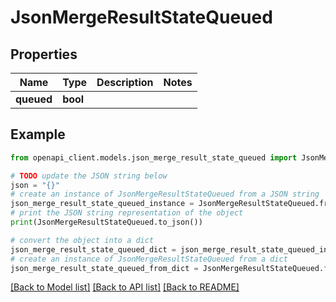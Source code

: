 # JsonMergeResultStateQueued


## Properties

Name | Type | Description | Notes
------------ | ------------- | ------------- | -------------
**queued** | **bool** |  | 

## Example

```python
from openapi_client.models.json_merge_result_state_queued import JsonMergeResultStateQueued

# TODO update the JSON string below
json = "{}"
# create an instance of JsonMergeResultStateQueued from a JSON string
json_merge_result_state_queued_instance = JsonMergeResultStateQueued.from_json(json)
# print the JSON string representation of the object
print(JsonMergeResultStateQueued.to_json())

# convert the object into a dict
json_merge_result_state_queued_dict = json_merge_result_state_queued_instance.to_dict()
# create an instance of JsonMergeResultStateQueued from a dict
json_merge_result_state_queued_from_dict = JsonMergeResultStateQueued.from_dict(json_merge_result_state_queued_dict)
```
[[Back to Model list]](../README.md#documentation-for-models) [[Back to API list]](../README.md#documentation-for-api-endpoints) [[Back to README]](../README.md)


